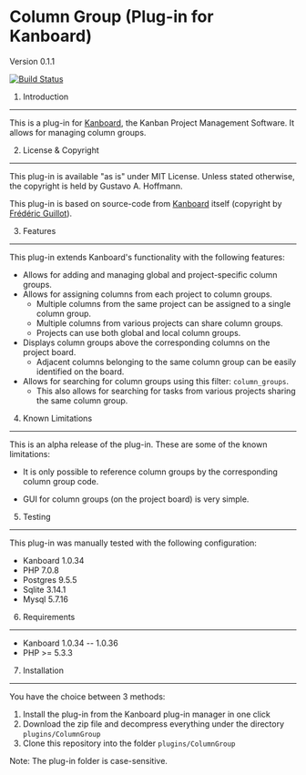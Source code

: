 Column Group (Plug-in for Kanboard)
===============================================
Version 0.1.1

[![Build Status](https://travis-ci.org/gusthoff/kanboard-plugin-column-group.svg?branch=master)](https://travis-ci.org/gusthoff/kanboard-plugin-column-group)


1. Introduction
---------------

This is a plug-in for [Kanboard](https://kanboard.net), the Kanban Project 
Management Software. It allows for managing column groups.


2. License & Copyright
----------------------

This plug-in is available "as is" under MIT License. Unless stated otherwise,
the copyright is held by Gustavo A. Hoffmann.

This plug-in is based on source-code from 
[Kanboard](https://github.com/kanboard/kanboard) itself (copyright by 
[Frédéric Guillot](https://github.com/fguillot)).


3. Features
-----------

This plug-in extends Kanboard's functionality with the following features:

- Allows for adding and managing global and project-specific column groups.
- Allows for assigning columns from each project to column groups.
    - Multiple columns from the same project can be assigned to a single column
      group.
    - Multiple columns from various projects can share column groups.
    - Projects can use both global and local column groups.
- Displays column groups above the corresponding columns on the project board.
    - Adjacent columns belonging to the same column group can be easily
      identified on the board.
- Allows for searching for column groups using this filter: `column_groups`.
    - This also allows for searching for tasks from various projects sharing
      the same column group.


4. Known Limitations
--------------------

This is an alpha release of the plug-in. These are some of the known
limitations:

- It is only possible to reference column groups by the corresponding column
  group code.

- GUI for column groups (on the project board) is very simple.


5. Testing
----------

This plug-in was manually tested with the following configuration:

- Kanboard 1.0.34
- PHP 7.0.8
- Postgres 9.5.5
- Sqlite 3.14.1
- Mysql 5.7.16


6. Requirements
---------------

- Kanboard 1.0.34 -- 1.0.36
- PHP >= 5.3.3


7. Installation
---------------

You have the choice between 3 methods:

1. Install the plug-in from the Kanboard plug-in manager in one click
2. Download the zip file and decompress everything under the directory 
   `plugins/ColumnGroup`
3. Clone this repository into the folder `plugins/ColumnGroup`

Note: The plug-in folder is case-sensitive.

